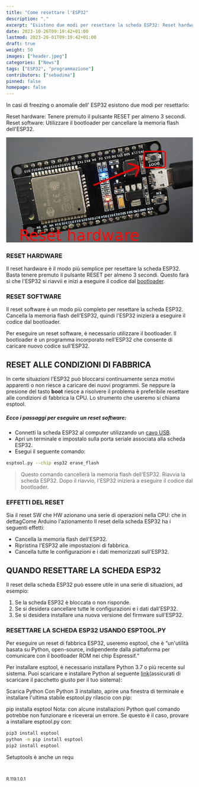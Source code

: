 ```yaml
---
title: "Come resettare l'ESP32"
description: "."
excerpt: "Esistono due modi per resettare la scheda ESP32: Reset hardware: Tenere premuto il pulsante RESET per almeno 3 secondi. Reset software: Utilizzare il bootloader..."
date: 2023-10-26T09:19:42+01:00
lastmod: 2023-26-01T09:19:42+01:00
draft: true
weight: 50
images: ["header.jpeg"]
categories: ["News"]
tags: ["ESP32", "programmazione"]
contributors: ["sebadima"]
pinned: false
homepage: false
---
```




In casi di freezing  o anomalie dell' ESP32 esistono due modi per resettarlo:

Reset hardware: Tenere premuto il pulsante RESET per almeno 3 secondi.
Reset software: Utilizzare il bootloader per cancellare la memoria flash dell'ESP32.

<img width="800" class="x figure-img img-fluid lazyload blur-up" src="images/101.webp" alt="il tasto di reset hardware dell'ESP32">

### RESET HARDWARE

Il reset hardware è il modo più semplice per resettare la scheda ESP32. Basta tenere premuto il pulsante RESET per almeno 3 secondi. Questo farà sì che l'ESP32 si riavvii e inizi a eseguire il codice dal <a href="https://docs.espressif.com/projects/esp-idf/en/latest/esp32/api-guides/bootloader.html" target="_blank" rel="noopener">bootloader</a>.

### RESET SOFTWARE

Il reset software è un modo più completo per resettare la scheda ESP32. Cancella la memoria flash dell'ESP32, quindi l'ESP32 inizierà a eseguire il codice dal bootloader.

Per eseguire un reset software, è necessario utilizzare il bootloader. Il bootloader è un programma incorporato nell'ESP32 che consente di caricare nuovo codice sull'ESP32.

## RESET ALLE CONDIZIONI DI FABBRICA

In certe situazioni l'ESP32 può bloccarsi continuamente senza motivi apparenti o non riesce a caricare dei nuovi programmi. Se neppure la presione del tasto **boot** riesce a risolvere il problema è preferibile resettare alle condizioni di fabbrica la CPU. Lo strumento che useremo si chiama esptool.
##### Ecco i passaggi per eseguire un reset software:


- Connetti la scheda ESP32 al computer utilizzando un <a href="https://linuxhint.com/cable-used-for-esp32/" target="_blank" rel="noopener">cavo USB</a>.
- Apri un terminale e impostalo sulla porta seriale associata alla scheda ESP32.
- Esegui il seguente comando:





```bash
esptool.py --chip esp32 erase_flash
```

> Questo comando cancellerà la memoria flash dell'ESP32.
Riavvia la scheda ESP32.
Dopo il riavvio, l'ESP32 inizierà a eseguire il codice dal bootloader.

### EFFETTI DEL RESET

Sia il reset SW che HW azionano una serie di operazioni nella CPU:
 che in dettagCome Arduino l'azionamento Il reset della scheda ESP32 ha i seguenti effetti:

- Cancella la memoria flash dell'ESP32.
- Ripristina l'ESP32 alle impostazioni di fabbrica.
- Cancella tutte le configurazioni e i dati memorizzati sull'ESP32.


## QUANDO RESETTARE LA SCHEDA ESP32

Il reset della scheda ESP32 può essere utile in una serie di situazioni, ad esempio:

1. Se la scheda ESP32 è bloccata o non risponde.
2. Se si desidera cancellare tutte le configurazioni e i dati dall'ESP32.
3. Se si desidera installare una nuova versione del firmware sull'ESP32.

### RESETTARE LA SCHEDA ESP32 USANDO ESPTOOL.PY

Per eseguire un reset di fabbrica ESP32, useremo esptool, che è “un'utilità basata su Python, open-source, indipendente dalla piattaforma per comunicare con il bootloader ROM nei chip Espressif.“

Per installare esptool, è necessario installare Python 3.7 o più recente sul sistema. Puoi scaricare e installare Python al seguente  <a href="https://www.python.org/downloads/" target="_blank" rel="noopener">link</a>(assicurati di scaricare il pacchetto giusto per il tuo sistema):

Scarica Python
Con Python 3 installato, aprire una finestra di terminale e installare l'ultima stabile esptool.py rilascio con pip:

pip installa esptool
Nota: con alcune installazioni Python quel comando potrebbe non funzionare e riceverai un errore. Se questo è il caso, provare a installare esptool.py con:

```bash
pip3 install esptool
python -m pip install esptool
pip2 install esptool
```
Setuptools è anche un requ


<br>
<p style="font-size: 12px;"> R.119.1.0.1 </p>
<br>
